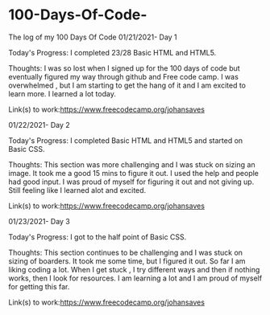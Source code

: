 # 100-Days-Of-Code-
The log of my 100 Days Of Code 
01/21/2021- Day 1

Today's Progress: I completed 23/28 Basic HTML and HTML5.

Thoughts: I was so lost when I signed up for the 100 days of code but eventually figured my way through github and Free code camp. I was overwhelmed , but I am starting to get the hang of it and I am excited to learn more. I learned a lot today. 

Link(s) to work:https://www.freecodecamp.org/johansaves

01/22/2021- Day 2

Today's Progress: I completed Basic HTML and HTML5 and started on Basic CSS.

Thoughts: This section was more challenging and I was stuck on sizing an image. It took me a good 15 mins to figure it out. I used the help and people had good input. I was proud of myself for figuring it out and not giving up. Still feeling like I learned alot and excited. 

Link(s) to work:https://www.freecodecamp.org/johansaves

01/23/2021- Day 3

Today's Progress: I got to the half point of Basic CSS.

Thoughts: This section continues to be challenging and I was stuck on sizing of boarders. It took me some time, but I figured it out. So far I am liking coding a lot. When I get stuck , I try different ways and then if nothing works, then I look for resources. I am learning a lot and I am proud of myself for getting this far. 

Link(s) to work:https://www.freecodecamp.org/johansaves

